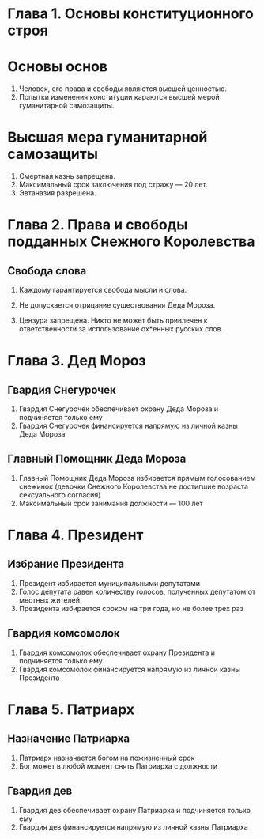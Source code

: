 # Глава 1. Основы конституционного строя

# Основы основ

1. Человек, его права и свободы являются высшей ценностью.
2. Попытки изменения конституции караются высшей мерой гуманитарной самозащиты.

# Высшая мера гуманитарной самозащиты

1. Смертная казнь запрещена.
2. Максимальный срок заключения под стражу — 20 лет.
3. Эвтаназия разрешена.

# Глава 2. Права и свободы подданных Снежного Королевства

## Свобода слова

1. Каждому гарантируется свобода мысли и слова.

2. Не допускается отрицание существования Деда Мороза.

3. Цензура запрещена. Никто не может быть привлечен к ответственности за использование ох*енных русских слов.

# Глава 3. Дед Мороз

## Гвардия Снегурочек

1. Гвардия Снегурочек обеспечивает охрану Деда Мороза и подчиняется только ему
2. Гвардия Снегурочек финансируется напрямую из личной казны Деда Мороза

## Главный Помощник Деда Мороза
1. Главный Помощник Деда Мороза избирается прямым голосованием снежинок (девочки Снежного Королевства не достигшие возраста сексуального согласия)
2. Максимальный срок занимания должности — 100 лет

# Глава 4. Президент
## Избрание Президента
1. Президент избирается муниципальными депутатами
2. Голос депутата равен количеству голосов, полученных депутатом от местных жителей
3. Президента избирается сроком на три года, но не более трех раз

## Гвардия комсомолок
1. Гвардия комсомолок обеспечивает охрану Президента и подчиняется только ему
2. Гвардия комсомолок финансируется напрямую из личной казны Президента


# Глава 5. Патриарх
## Назначение Патриарха
1. Патриарх назначается богом на пожизненный срок
2. Бог может в любой момент снять Патриарха с должности

## Гвардия дев
1. Гвардия дев обеспечивает охрану Патриарха и подчиняется только ему
2. Гвардия дев финансируется напрямую из личной казны Патриарха
